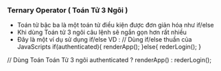### Ternary Operator ( Toán Tử 3 Ngôi )
 - Toán tử bậc ba là một toán tử điều kiện được đơn giản hóa như if/else
 - Khi dùng Toán tử 3 ngôi câu lệnh sẽ ngắn gọn hơn rất nhiều
 - Đây là một ví dụ sử dụng if/else
 VD : 
  // Dùng if/else thuần của JavaScripts
  if(authenticated){
    renderApp();
  }else{
    rederLogin();
  }

  // Dùng Toán Toán Tử 3 ngôi
  authenticated ? renderApp() : rederLogin();